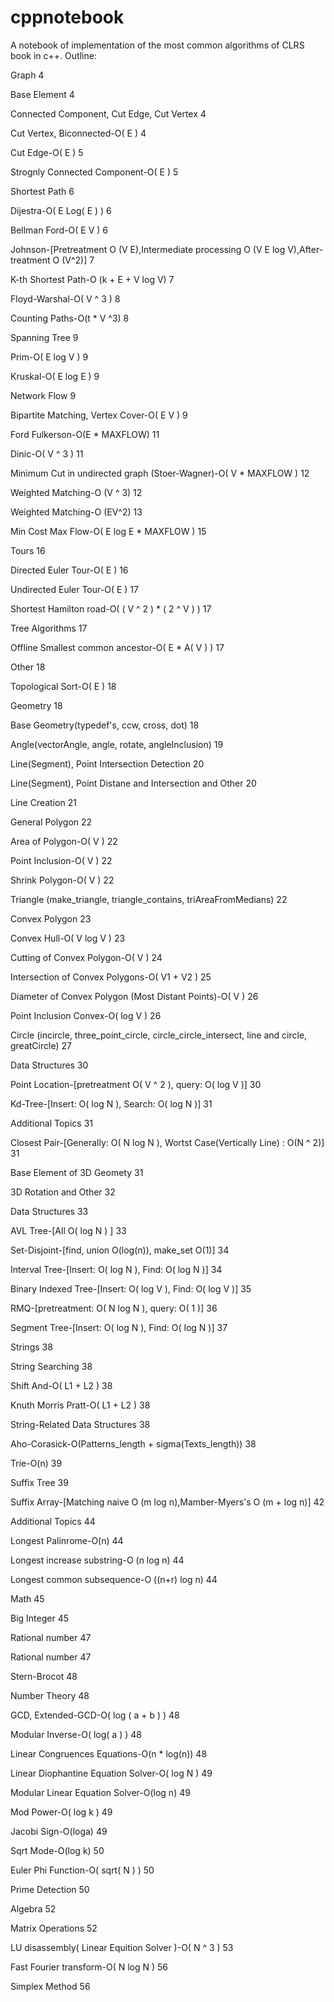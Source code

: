 # cppnotebook
A notebook of implementation of the most common algorithms of CLRS book in c++.
Outline:

Graph    4

Base Element    4

Connected Component, Cut Edge, Cut Vertex    4

Cut Vertex, Biconnected-O( E )    4

Cut Edge-O( E )    5

Strognly Connected Component-O( E )    5

Shortest Path    6

Dijestra-O( E Log( E ) )    6

Bellman Ford-O( E V )    6

Johnson-[Pretreatment O (V E),Intermediate processing O (V E log V),After-treatment O (V^2)]    7

K-th Shortest Path-O (k + E + V log V)    7

Floyd-Warshal-O( V ^ 3 )    8

Counting Paths-O(t * V ^3)    8

Spanning Tree    9

Prim-O( E log V )    9

Kruskal-O( E log E )    9

Network Flow    9

Bipartite Matching, Vertex Cover-O( E V )    9

Ford Fulkerson-O(E * MAXFLOW)    11

Dinic-O( V ^ 3 )    11

Minimum Cut in undirected graph (Stoer-Wagner)-O( V * MAXFLOW )    12

Weighted Matching-O (V ^ 3)    12

Weighted Matching-O (EV^2)    13

Min Cost Max Flow-O( E log E * MAXFLOW )    15

Tours    16

Directed Euler Tour-O( E )    16

Undirected Euler Tour-O( E )    17

Shortest Hamilton road-O( ( V ^ 2 ) * ( 2 ^ V ) )    17

Tree Algorithms    17

Offline Smallest common ancestor-O( E * A( V ) )    17

Other    18

Topological Sort-O( E )    18

Geometry    18

Base Geometry(typedef's, ccw, cross, dot)    18

Angle(vectorAngle, angle, rotate, angleInclusion)    19

Line(Segment), Point Intersection Detection    20

Line(Segment), Point Distane and Intersection and Other    20

Line Creation    21

General Polygon    22

Area of Polygon-O( V )    22

Point Inclusion-O( V )    22

Shrink Polygon-O( V )    22

Triangle (make_triangle, triangle_contains, triAreaFromMedians)    22

Convex Polygon    23

Convex Hull-O( V log V )    23

Cutting of Convex Polygon-O( V )    24

Intersection of Convex Polygons-O( V1 + V2 )    25

Diameter of Convex Polygon (Most Distant Points)-O( V )    26

Point Inclusion Convex-O( log V )    26

Circle (incircle, three_point_circle, circle_circle_intersect, line and circle, greatCircle)    27

Data Structures    30

Point Location-[pretreatment O( V ^ 2 ), query: O( log V )]    30

Kd-Tree-[Insert: O( log N ), Search: O( log N )]    31

Additional Topics    31

Closest Pair-[Generally: O( N log N ), Wortst Case(Vertically Line) : O(N ^ 2)]    31

Base Element of 3D Geomety    31

3D Rotation and Other    32

Data Structures    33

AVL Tree-[All O( log N ) ]    33

Set-Disjoint-[find, union O(log(n)), make_set O(1)]    34

Interval Tree-[Insert: O( log N ), Find: O( log N )]    34

Binary Indexed Tree-[Insert: O( log V ), Find: O( log V )]    35

RMQ-[pretreatment: O( N log N ), query: O( 1 )]    36

Segment Tree-[Insert: O( log N ), Find: O( log N )]    37

Strings    38

String Searching    38

Shift And-O( L1 + L2 )    38

Knuth Morris Pratt-O( L1 + L2 )    38

String-Related Data Structures    38

Aho-Corasick-O(Patterns_length + sigma(Texts_length))    38

Trie-O(n)    39

Suffix Tree    39

Suffix Array-[Matching naive O (m log n),Mamber-Myers's O (m + log n)]    42

Additional Topics    44

Longest Palinrome-O(n)    44

Longest increase substring-O (n log n)    44

Longest common subsequence-O ((n+r) log n)    44

Math    45

Big Integer    45

Rational number    47

Rational number    47

Stern-Brocot    48

Number Theory    48

GCD, Extended-GCD-O( log ( a + b )  )    48

Modular Inverse-O( log( a ) )    48

Linear Congruences Equations-O(n * log(n))    48

Linear Diophantine Equation Solver-O( log N )    49

Modular Linear Equation Solver-O(log n)    49

Mod Power-O( log k )    49

Jacobi Sign-O(loga)    49

Sqrt Mode-O(log k)    50

Euler Phi Function-O( sqrt( N ) )    50

Prime Detection    50

Algebra    52

Matrix Operations    52

LU disassembly( Linear Equition Solver )-O( N ^ 3 )    53

Fast Fourier transform-O( N log N )    56

Simplex Method    56


